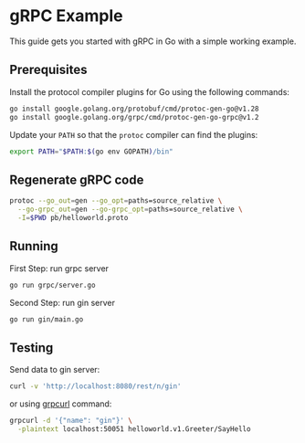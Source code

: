 # gRPC Example

This guide gets you started with gRPC in Go with a simple working example.

## Prerequisites

Install the protocol compiler plugins for Go using the following commands:

```sh
go install google.golang.org/protobuf/cmd/protoc-gen-go@v1.28
go install google.golang.org/grpc/cmd/protoc-gen-go-grpc@v1.2
```

Update your `PATH` so that the `protoc` compiler can find the plugins:

```sh
export PATH="$PATH:$(go env GOPATH)/bin"
```

## Regenerate gRPC code

```sh
protoc --go_out=gen --go_opt=paths=source_relative \
  --go-grpc_out=gen --go-grpc_opt=paths=source_relative \
  -I=$PWD pb/helloworld.proto
```

## Running

First Step: run grpc server

```sh
go run grpc/server.go
```

Second Step: run gin server

```sh
go run gin/main.go
```

## Testing

Send data to gin server:

```sh
curl -v 'http://localhost:8080/rest/n/gin'
```

or using [grpcurl](https://github.com/fullstorydev/grpcurl) command:

```sh
grpcurl -d '{"name": "gin"}' \
  -plaintext localhost:50051 helloworld.v1.Greeter/SayHello
```
